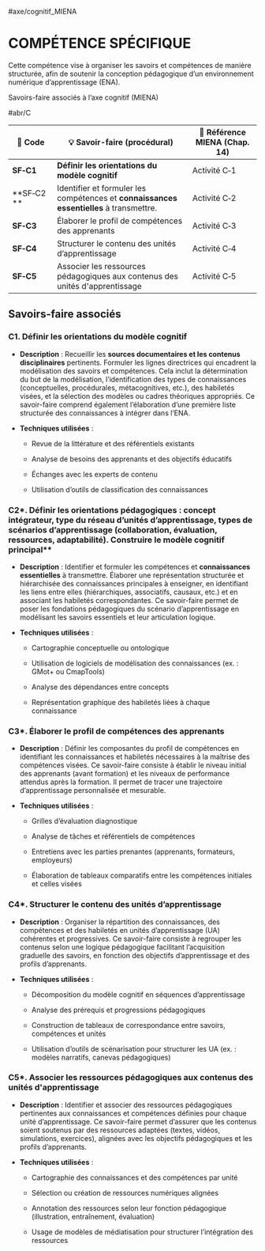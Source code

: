 #axe/cognitif_MIENA
# COMPÉTENCE SPÉCIFIQUE 

Cette compétence vise à organiser les savoirs et compétences de manière structurée, afin de soutenir la conception pédagogique d’un environnement numérique d’apprentissage (ENA).

Savoirs-faire associés à l’axe cognitif (MIENA)

#abr/C  

| 🔢 Code    | 💡 Savoir-faire (procédural)                                                            | 📘 Référence MIENA (Chap. 14) |
| ---------- | --------------------------------------------------------------------------------------- | ----------------------------- |
| **SF‑C1**  | **Définir les orientations du modèle cognitif**                                         | Activité C‑1                  |
| **SF‑C2 ** | Identifier et formuler les compétences et **connaissances essentielles** à transmettre. | Activité C‑2                  |
| **SF‑C3**  | Élaborer le profil de compétences des apprenants                                        | Activité C‑3                  |
| **SF‑C4**  | Structurer le contenu des unités d’apprentissage                                        | Activité C‑4                  |
| **SF‑C5**  | Associer les ressources pédagogiques aux contenus des unités d'apprentissage            | Activité C‑5                  |

## Savoirs-faire associés

### C1.  **Définir les orientations du modèle cognitif**

- **Description** : Recueillir les **sources documentaires et les contenus disciplinaires** pertinents. Formuler les lignes directrices qui encadrent la modélisation des savoirs et compétences. Cela inclut la détermination du but de la modélisation, l’identification des types de connaissances (conceptuelles, procédurales, métacognitives, etc.), des habiletés visées, et la sélection des modèles ou cadres théoriques appropriés. Ce savoir-faire comprend également l’élaboration d’une première liste structurée des connaissances à intégrer dans l’ENA.
    
- **Techniques utilisées** :
    
    - Revue de la littérature et des référentiels existants
        
    - Analyse de besoins des apprenants et des objectifs éducatifs
        
    - Échanges avec les experts de contenu
        
    - Utilisation d’outils de classification des connaissances
        

### C2*. Définir les orientations pédagogiques : concept intégrateur, type du réseau d’unités d’apprentissage, types de scénarios d’apprentissage (collaboration, évaluation, ressources, adaptabilité). Construire le modèle cognitif principal**


- **Description** : Identifier et formuler les compétences et **connaissances essentielles** à transmettre. Élaborer une représentation structurée et hiérarchisée des connaissances principales à enseigner, en identifiant les liens entre elles (hiérarchiques, associatifs, causaux, etc.) et en associant les habiletés correspondantes. Ce savoir-faire permet de poser les fondations pédagogiques du scénario d’apprentissage en modélisant les savoirs essentiels et leur articulation logique.
    
- **Techniques utilisées** :
    
    - Cartographie conceptuelle ou ontologique
        
    - Utilisation de logiciels de modélisation des connaissances (ex. : GMot+ ou CmapTools)
        
    - Analyse des dépendances entre concepts
        
    - Représentation graphique des habiletés liées à chaque connaissance
        

### C3*. Élaborer le profil de compétences des apprenants

- **Description** : Définir les composantes du profil de compétences en identifiant les connaissances et habiletés nécessaires à la maîtrise des compétences visées. Ce savoir-faire consiste à établir le niveau initial des apprenants (avant formation) et les niveaux de performance attendus après la formation. Il permet de tracer une trajectoire d’apprentissage personnalisée et mesurable.
    
- **Techniques utilisées** :
    
    - Grilles d’évaluation diagnostique
        
    - Analyse de tâches et référentiels de compétences
        
    - Entretiens avec les parties prenantes (apprenants, formateurs, employeurs)
        
    - Élaboration de tableaux comparatifs entre les compétences initiales et celles visées
### C4*. Structurer le contenu des unités d’apprentissage

- **Description** : Organiser la répartition des connaissances, des compétences et des habiletés en unités d’apprentissage (UA) cohérentes et progressives. Ce savoir-faire consiste à regrouper les contenus selon une logique pédagogique facilitant l’acquisition graduelle des savoirs, en fonction des objectifs d’apprentissage et des profils d’apprenants.
    
- **Techniques utilisées** :
    
    - Décomposition du modèle cognitif en séquences d’apprentissage
        
    - Analyse des prérequis et progressions pédagogiques
        
    - Construction de tableaux de correspondance entre savoirs, compétences et unités
        
    - Utilisation d’outils de scénarisation pour structurer les UA (ex. : modèles narratifs, canevas pédagogiques)

### C5*. Associer les ressources pédagogiques aux contenus des unités d'apprentissage


- **Description** : Identifier et associer des ressources pédagogiques pertinentes aux connaissances et compétences définies pour chaque unité d’apprentissage. Ce savoir-faire permet d’assurer que les contenus soient soutenus par des ressources adaptées (textes, vidéos, simulations, exercices), alignées avec les objectifs pédagogiques et les profils d’apprenants.
    
- **Techniques utilisées** :
    
    - Cartographie des connaissances et des compétences par unité
        
    - Sélection ou création de ressources numériques alignées
        
    - Annotation des ressources selon leur fonction pédagogique (illustration, entraînement, évaluation)
        
    - Usage de modèles de médiatisation pour structurer l’intégration des ressources